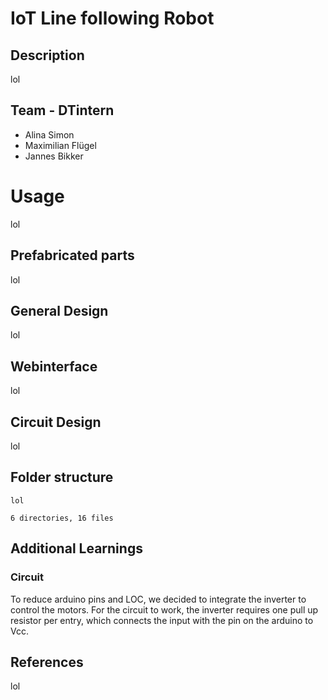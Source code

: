 # IoT Line following Robot
## Description

lol

## Team - DTintern
- Alina Simon
- Maximilian Flügel 
- Jannes Bikker 

# Usage

lol

## Prefabricated parts

lol

## General Design

lol

## Webinterface

lol

## Circuit Design

lol

## Folder structure

```
lol

6 directories, 16 files
```
## Additional Learnings
### Circuit
To reduce arduino pins and LOC, we decided to integrate the inverter to control the motors. 
For the circuit to work, the inverter requires one pull up resistor per entry, which connects the input with the pin on the arduino to Vcc.

## References
lol
